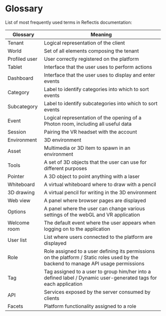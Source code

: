 ﻿---
sidebar_position: 4
---

# Glossary

List of most frequently used terms in Reflectis documentation:

| Glossary | Meaning |
| -------- | ------- |
| Tenant | Logical representation of the client |
| World | Set of all elements composing the tenant |
| Profiled user | User correctly registered on the platform |
| Tablet | Interface that the user uses to perform actions |
| Dashboard | Interface that the user uses to display and enter events |
| Category | Label to identify categories into which to sort events |
| Subcategory | Label to identify subcategories into which to sort events |
| Event | Logical representation of the opening of a Photon room, including all useful data |
| Session | Pairing the VR headset with the account |
| Environment | 3D environment |
| Asset | Multimedia or 3D item to spawn in an environment |
| Tools | A set of 3D objects that the user can use for different purposes | 
| Pointer | A 3D object to point anything with a laser |
| Whiteboard | A virtual whiteboard where to draw with a pencil |
| 3D drawing | A virtual pencil for writing in the 3D environment |
| Web view | A panel where browser pages are displayed |
| Options | A panel where the user can change various settings of the webGL and VR application | 
| Welcome room | The default event where the user appears when logging on to the application | 
| User list | List where users connected to the platform are displayed |
| Role | Role assigned to a user defining its permissions on the platform / Static roles used by the backend to manage API usage permissions |
| Tag | Tag assigned to a user to group him/her into a defined label / Dynamic user-generated tags for each application |
| API | Services exposed by the server consumed by clients |
| Facets | Platform functionality assigned to a role |



